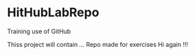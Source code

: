 # HitHubLabRepo
Training use of GitHub

Thiss project will contain ...
Repo made for exercises 
Hi again !!!
